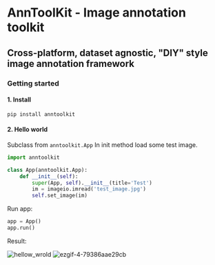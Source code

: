 # AnnToolKit - Image annotation toolkit
## Cross-platform, dataset agnostic, "DIY" style image annotation framework

### Getting started

#### 1. Install

`pip install anntoolkit`

#### 2. Hello world
Subclass from `anntoolkit.App`
In init method load some test image.

``` python
import anntoolkit

class App(anntoolkit.App):
    def __init__(self):
        super(App, self).__init__(title='Test')        
        im = imageio.imread('test_image.jpg')
        self.set_image(im)

```
Run app:

``` python
app = App()
app.run()
```

Result:

![hellow_wrold](https://user-images.githubusercontent.com/3229783/90511347-2c2c0f00-e111-11ea-91eb-a918f2f55288.png)
![ezgif-4-79386aae29cb](https://user-images.githubusercontent.com/3229783/90512523-21727980-e113-11ea-87b1-f79d76761f7a.gif)
